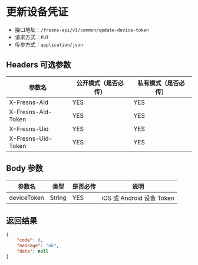 # 更新设备凭证

- 接口地址：`/fresns-api/v1/common/update-device-token`
- 请求方式：`PUT`
- 传参方式：`application/json`

## Headers 可选参数

| 参数名 | 公开模式（是否必传） | 私有模式（是否必传） |
| --- | --- | --- |
| X-Fresns-Aid | YES | YES |
| X-Fresns-Aid-Token | YES | YES |
| X-Fresns-Uid | YES | YES |
| X-Fresns-Uid-Token | YES | YES |

## Body 参数

| 参数名 | 类型 | 是否必传 | 说明 |
| --- | --- | --- | --- |
| deviceToken | String | YES | iOS 或 Android 设备 Token |

## 返回结果

```json
{
    "code": 0,
    "message": "ok",
    "data": null
}
```
